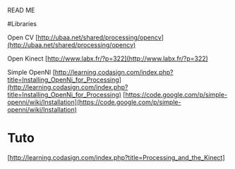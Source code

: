 READ ME

#Libraries

Open CV
[http://ubaa.net/shared/processing/opencv](http://ubaa.net/shared/processing/opencv)

Open Kinect
[http://www.labx.fr/?p=322](http://www.labx.fr/?p=322)

Simple OpenNI
[http://learning.codasign.com/index.php?title=Installing_OpenNi_for_Processing](http://learning.codasign.com/index.php?title=Installing_OpenNi_for_Processing)
[https://code.google.com/p/simple-openni/wiki/Installation](https://code.google.com/p/simple-openni/wiki/Installation)


# Tuto

[http://learning.codasign.com/index.php?title=Processing_and_the_Kinect]